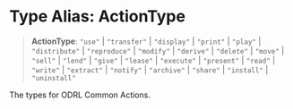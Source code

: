 # Type Alias: ActionType

> **ActionType**: `"use"` \| `"transfer"` \| `"display"` \| `"print"` \| `"play"` \| `"distribute"` \| `"reproduce"` \| `"modify"` \| `"derive"` \| `"delete"` \| `"move"` \| `"sell"` \| `"lend"` \| `"give"` \| `"lease"` \| `"execute"` \| `"present"` \| `"read"` \| `"write"` \| `"extract"` \| `"notify"` \| `"archive"` \| `"share"` \| `"install"` \| `"uninstall"`

The types for ODRL Common Actions.
